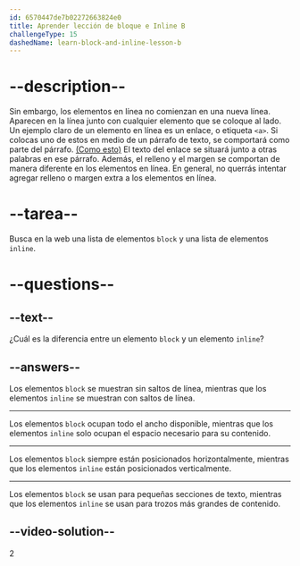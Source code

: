 ```yaml
---
id: 6570447de7b02272663824e0
title: Aprender lección de bloque e Inline B
challengeType: 15
dashedName: learn-block-and-inline-lesson-b
---
```


# --description--

Sin embargo, los elementos en línea no comienzan en una nueva línea. Aparecen en la línea junto con cualquier elemento que se coloque al lado. Un ejemplo claro de un elemento en línea es un enlace, o etiqueta `<a>`. Si colocas uno de estos en medio de un párrafo de texto, se comportará como parte del párrafo. <a  href="https://www.freecodecamp.org/" target="_blank">(Como esto)</a> El texto del enlace se situará junto a otras palabras en ese párrafo. Además, el relleno y el margen se comportan de manera diferente en los elementos en línea. En general, no querrás intentar agregar relleno o margen extra a los elementos en línea.

# --tarea--

Busca en la web una lista de elementos `block` y una lista de elementos `inline`.

# --questions--

## --text--

¿Cuál es la diferencia entre un elemento `block` y un elemento `inline`?

## --answers--

Los elementos `block` se muestran sin saltos de línea, mientras que los elementos `inline` se muestran con saltos de línea.

---

Los elementos `block` ocupan todo el ancho disponible, mientras que los elementos `inline` solo ocupan el espacio necesario para su contenido.

---

Los elementos `block` siempre están posicionados horizontalmente, mientras que los elementos `inline` están posicionados verticalmente.

---

Los elementos `block` se usan para pequeñas secciones de texto, mientras que los elementos `inline` se usan para trozos más grandes de contenido.


## --video-solution--

2
